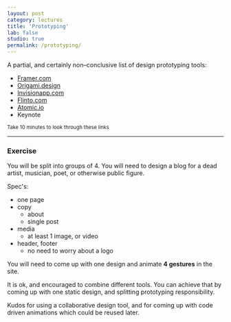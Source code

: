 ```yaml
---
layout: post
category: lectures
title: 'Prototyping'
lab: false
studio: true
permalink: /prototyping/
---  
```


A partial, and certainly non–conclusive list of design prototyping tools:

- [Framer.com](http://framer.com) 
- [Origami.design](http://origami.design)
- [Invisionapp.com](http://invisionapp.com)
- [Flinto.com](http://flinto.com)
- [Atomic.io](http://atomic.io)
- Keynote


<small>Take 10 minutes to look through these links </small>

---

### Exercise 

You will be split into groups of 4. You will need to design a blog for a dead artist, musician, poet, or otherwise public figure.

Spec's:

- one page
- copy
	- about
	- single post
- media 
	- at least 1 image, or video 
- header, footer
	- no need to worry about a logo


You will need to come up with one design and animate **4 gestures** in the site.

It is ok, and encouraged to combine different tools. You can achieve that by coming up with one static design, and splitting prototyping responsibility.


Kudos for using a collaborative design tool, and for coming up with code driven animations which could be reused later.


